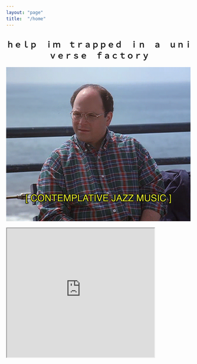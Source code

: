 ```yaml
---
layout: "page"
title:  "/home"
---
```


## <center>ｈｅｌｐ　ｉｍ　ｔｒａｐｐｅｄ　ｉｎ　ａ　ｕｎｉｖｅｒｓｅ　ｆａｃｔｏｒｙ</center>
![](/assets/1559181471128.gif)

<iframe allowfullscreen sandbox="allow-top-navigation allow-scripts" width="400" height="350" src="https://www.mastofeed.com/apiv2/feed?userurl=https%3A%2F%2Fmastodon.social%2Fusers%2Fcflag&theme=dark&size=85&header=true&replies=true&boosts=true"></iframe>
